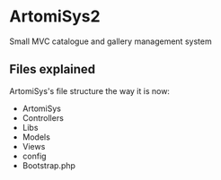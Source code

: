 # ArtomiSys2
Small MVC catalogue and gallery management system

## Files explained

ArtomiSys's file structure the way it is now:

* ArtomiSys
 * Controllers
 * Libs
 * Models
 * Views
 * config
 * Bootstrap.php
